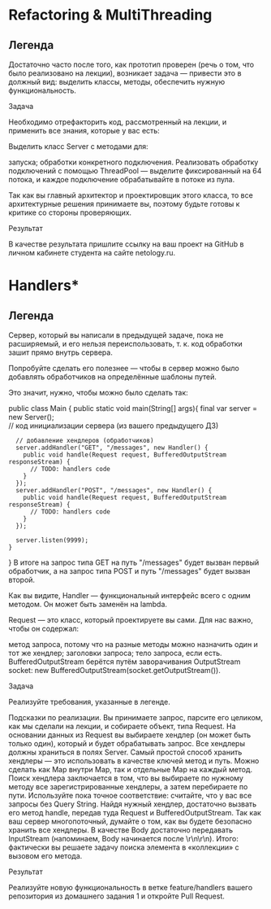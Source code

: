 # Refactoring & MultiThreading

## Легенда

Достаточно часто после того, как прототип проверен (речь о том, что было реализовано на лекции), возникает задача — привести это в должный вид: выделить классы, методы, обеспечить нужную функциональность.

Задача

Необходимо отрефакторить код, рассмотренный на лекции, и применить все знания, которые у вас есть:

Выделить класс Server с методами для:

запуска;
обработки конкретного подключения.
Реализовать обработку подключений с помощью ThreadPool — выделите фиксированный на 64 потока, и каждое подключение обрабатывайте в потоке из пула.

Так как вы главный архитектор и проектировщик этого класса, то все архитектурные решения принимаете вы, поэтому будьте готовы к критике со стороны проверяющих.

Результат

В качестве результата пришлите ссылку на ваш проект на GitHub в личном кабинете студента на сайте netology.ru.

# Handlers* 

## Легенда

Сервер, который вы написали в предыдущей задаче, пока не расширяемый, и его нельзя переиспользовать, т. к. код обработки зашит прямо внутрь сервера.

Попробуйте сделать его полезнее — чтобы в сервер можно было добавлять обработчиков на определённые шаблоны путей.

Это значит, нужно, чтобы можно было сделать так:

public class Main {
public static void main(String[] args){
final var server = new Server();  
// код инициализации сервера (из вашего предыдущего ДЗ)

      // добавление хендлеров (обработчиков)    
      server.addHandler("GET", "/messages", new Handler() {
        public void handle(Request request, BufferedOutputStream responseStream) {
          // TODO: handlers code
        }
      });
      server.addHandler("POST", "/messages", new Handler() {
        public void handle(Request request, BufferedOutputStream responseStream) {
          // TODO: handlers code
        }
      });

      server.listen(9999);
    }    
}
В итоге на запрос типа GET на путь "/messages" будет вызван первый обработчик, а на запрос типа POST и путь "/messages" будет вызван второй.

Как вы видите, Handler — функциональный интерфейс всего с одним методом. Он может быть заменён на lambda.

Request — это класс, который проектируете вы сами. Для нас важно, чтобы он содержал:

метод запроса, потому что на разные методы можно назначить один и тот же хендлер;
заголовки запроса;
тело запроса, если есть.
BufferedOutputStream берётся путём заворачивания OutputStream socket: new BufferedOutputStream(socket.getOutputStream()).

Задача

Реализуйте требования, указанные в легенде.

Подсказки по реализации.
Вы принимаете запрос, парсите его целиком, как мы сделали на лекции, и собираете объект, типа Request.
На основании данных из Request вы выбираете хендлер (он может быть только один), который и будет обрабатывать запрос.
Все хендлеры должны храниться в полях Server.
Самый простой способ хранить хендлеры — это использовать в качестве ключей метод и путь. Можно сделать как Map внутри Map, так и отдельные Map на каждый метод.
Поиск хендлера заключается в том, что вы выбираете по нужному методу все зарегистрированные хендлеры, а затем перебираете по пути. Используйте пока точное соответствие: считайте, что у вас все запросы без Query String.
Найдя нужный хендлер, достаточно вызвать его метод handle, передав туда Request и BufferedOutputStream.
Так как ваш сервер многопоточный, думайте о том, как вы будете безопасно хранить все хендлеры.
В качестве Body достаточно передавать InputStream (напоминаем, Body начинается после \r\n\r\n).
Итого: фактически вы решаете задачу поиска элемента в «коллекции» с вызовом его метода.

Результат

Реализуйте новую функциональность в ветке feature/handlers вашего репозитория из домашнего задания 1 и откройте Pull Request.